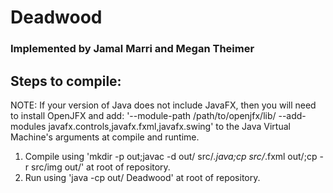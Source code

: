 # Deadwood
### Implemented by Jamal Marri and Megan Theimer

## Steps to compile:

NOTE: If your version of Java does not include JavaFX, then you will need to install OpenJFX and
add: '--module-path /path/to/openjfx/lib/ --add-modules javafx.controls,javafx.fxml,javafx.swing'
to the Java Virtual Machine's arguments at compile and runtime.

1. Compile using 'mkdir -p out;javac -d out/ src/*.java;cp src/*.fxml out/;cp -r src/img out/' at root of repository.
2. Run using 'java -cp out/ Deadwood' at root of repository.
